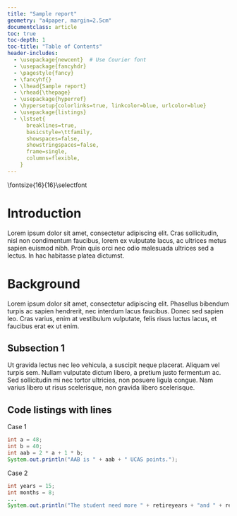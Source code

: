 ```yaml
---
title: "Sample report"
geometry: "a4paper, margin=2.5cm"
documentclass: article
toc: true
toc-depth: 1
toc-title: "Table of Contents" 
header-includes:
  - \usepackage{newcent}  # Use Courier font
  - \usepackage{fancyhdr}
  - \pagestyle{fancy}
  - \fancyhf{}
  - \lhead{Sample report}
  - \rhead{\thepage}
  - \usepackage{hyperref}
  - \hypersetup{colorlinks=true, linkcolor=blue, urlcolor=blue}
  - \usepackage{listings}
  - \lstset{
      breaklines=true, 
      basicstyle=\ttfamily, 
      showspaces=false,
      showstringspaces=false, 
      frame=single,
      columns=flexible,
    }
---
```


\fontsize{16}{16}\selectfont

<!-- How to generate pdf: pandoc FILE.md -o FILE.pdf --listings -->

<!-- How to generate pdf: pandoc FILE.md -o FILE.pdf -->

# Introduction

Lorem ipsum dolor sit amet, consectetur adipiscing elit. Cras sollicitudin, nisl non condimentum faucibus, lorem ex vulputate lacus, ac ultrices metus sapien euismod nibh. Proin quis orci nec odio malesuada ultrices sed a lectus. In hac habitasse platea dictumst.

# Background

Lorem ipsum dolor sit amet, consectetur adipiscing elit. Phasellus bibendum turpis ac sapien hendrerit, nec interdum lacus faucibus. Donec sed sapien leo. Cras varius, enim at vestibulum vulputate, felis risus luctus lacus, et faucibus erat ex ut enim.

## Subsection 1

Ut gravida lectus nec leo vehicula, a suscipit neque placerat. Aliquam vel turpis sem. Nullam vulputate dictum libero, a pretium justo fermentum ac. Sed sollicitudin mi nec tortor ultricies, non posuere ligula congue. Nam varius libero ut risus scelerisque, non gravida libero scelerisque.

## Code listings with lines

Case 1

```java
int a = 48;
int b = 40;
int aab = 2 * a + 1 * b;
System.out.println("AAB is " + aab + " UCAS points.");
```

Case 2

```java
int years = 15;
int months = 8;
...
System.out.println("The student need more " + retireyears + "and " + retiremonths + "to be retire.");
```
